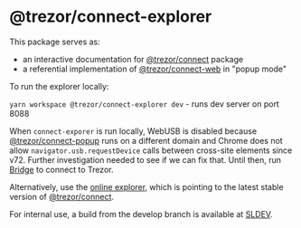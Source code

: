# @trezor/connect-explorer

This package serves as:

-   an interactive documentation for [@trezor/connect](../connect) package
-   a referential implementation of [@trezor/connect-web](../connect-web) in "popup mode"

To run the explorer locally:

`yarn workspace @trezor/connect-explorer dev` - runs dev server on port 8088

When `connect-exporer` is run locally, WebUSB is disabled because [@trezor/connect-popup](../connect-popup) runs on a different domain and Chrome does not allow `navigator.usb.requestDevice` calls between cross-site elements since v72. Further investigation needed to see if we can fix that. Until then, run [Bridge](https://suite.trezor.io/web/bridge/) to connect to Trezor.

Alternatively, use the [online explorer](https://trezor.github.io/trezor-suite/connect-explorer), which is pointing to the latest stable version of [@trezor/connect](../connect).

For internal use, a build from the develop branch is available at [SLDEV](https://suite.corp.sldev.cz/connect-explorer/develop).
